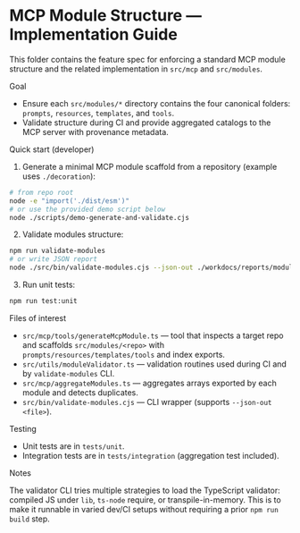# MCP Module Structure — Implementation Guide

This folder contains the feature spec for enforcing a standard MCP module structure and the related implementation in `src/mcp` and `src/modules`.

Goal

- Ensure each `src/modules/*` directory contains the four canonical folders: `prompts`, `resources`, `templates`, and `tools`.
- Validate structure during CI and provide aggregated catalogs to the MCP server with provenance metadata.

Quick start (developer)

1. Generate a minimal MCP module scaffold from a repository (example uses `./decoration`):

```bash
# from repo root
node -e "import('./dist/esm')"
# or use the provided demo script below
node ./scripts/demo-generate-and-validate.cjs
```

2. Validate modules structure:

```bash
npm run validate-modules
# or write JSON report
node ./src/bin/validate-modules.cjs --json-out ./workdocs/reports/module-validation.json
```

3. Run unit tests:

```bash
npm run test:unit
```

Files of interest

- `src/mcp/tools/generateMcpModule.ts` — tool that inspects a target repo and scaffolds `src/modules/<repo>` with `prompts/resources/templates/tools` and index exports.
- `src/utils/moduleValidator.ts` — validation routines used during CI and by `validate-modules` CLI.
- `src/mcp/aggregateModules.ts` — aggregates arrays exported by each module and detects duplicates.
- `src/bin/validate-modules.cjs` — CLI wrapper (supports `--json-out <file>`).

Testing

- Unit tests are in `tests/unit`.
- Integration tests are in `tests/integration` (aggregation test included).

Notes

The validator CLI tries multiple strategies to load the TypeScript validator: compiled JS under `lib`, `ts-node` require, or transpile-in-memory.
This is to make it runnable in varied dev/CI setups without requiring a prior `npm run build` step.
